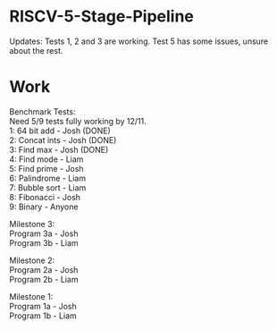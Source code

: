 # RISCV-5-Stage-Pipeline
Updates: Tests 1, 2 and 3 are working. Test 5 has some issues, unsure about the rest.

# Work
Benchmark Tests: \
Need 5/9 tests fully working by 12/11. \
1: 64 bit add   - Josh (DONE)\
2: Concat ints  - Josh (DONE) \
3: Find max     - Josh (DONE) \
4: Find mode    - Liam \
5: Find prime   - Josh \
6: Palindrome   - Liam \
7: Bubble sort  - Liam \
8: Fibonacci    - Josh \
9: Binary       - Anyone

Milestone 3: \
Program 3a - Josh \
Program 3b - Liam

Milestone 2: \
Program 2a - Josh \
Program 2b - Liam

Milestone 1: \
Program 1a - Josh \
Program 1b - Liam
